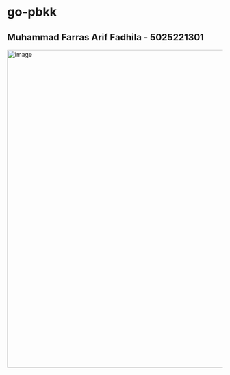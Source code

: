 # go-pbkk

## Muhammad Farras Arif Fadhila - 5025221301

<img width="742" alt="image" src="https://github.com/user-attachments/assets/57193863-04e1-4383-82bd-21191b782d00">
